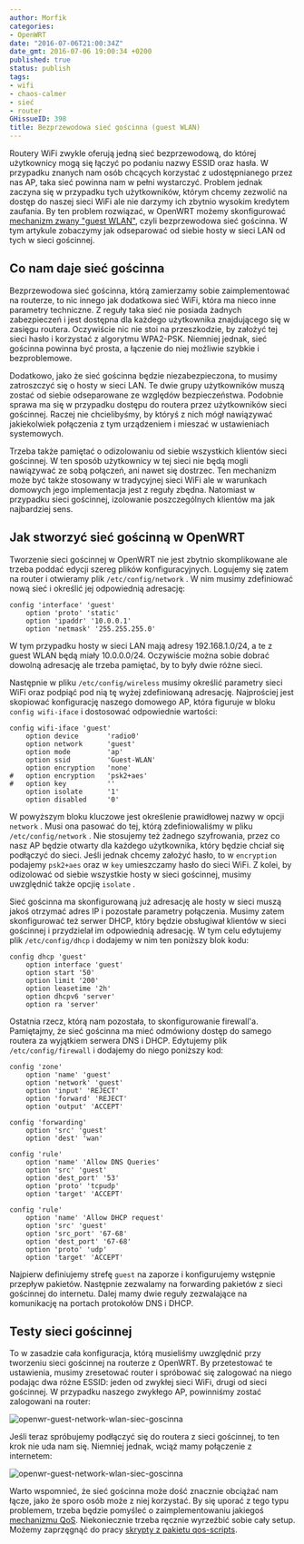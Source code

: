 ```yaml
---
author: Morfik
categories:
- OpenWRT
date: "2016-07-06T21:00:34Z"
date_gmt: 2016-07-06 19:00:34 +0200
published: true
status: publish
tags:
- wifi
- chaos-calmer
- sieć
- router
GHissueID: 398
title: Bezprzewodowa sieć gościnna (guest WLAN)
---
```


Routery WiFi zwykle oferują jedną sieć bezprzewodową, do której użytkownicy mogą się łączyć po
podaniu nazwy ESSID oraz hasła. W przypadku znanych nam osób chcących korzystać z udostępnianego
przez nas AP, taka sieć powinna nam w pełni wystarczyć. Problem jednak zaczyna się w przypadku tych
użytkowników, którym chcemy zezwolić na dostęp do naszej sieci WiFi ale nie darzymy ich zbytnio
wysokim kredytem zaufania. By ten problem rozwiązać, w OpenWRT możemy skonfigurować [mechanizm zwany
"guest WLAN"](https://wiki.openwrt.org/doc/recipes/guest-wlan), czyli bezprzewodowa sieć gościnna. W
tym artykule zobaczymy jak odseparować od siebie hosty w sieci LAN od tych w sieci gościnnej.

<!--more-->
## Co nam daje sieć gościnna

Bezprzewodowa sieć gościnna, którą zamierzamy sobie zaimplementować na routerze, to nic innego jak
dodatkowa sieć WiFi, która ma nieco inne parametry techniczne. Z reguły taka sieć nie posiada
żadnych zabezpieczeń i jest dostępna dla każdego użytkownika znajdującego się w zasięgu routera.
Oczywiście nic nie stoi na przeszkodzie, by założyć tej sieci hasło i korzystać z algorytmu
WPA2-PSK. Niemniej jednak, sieć gościnna powinna być prosta, a łączenie do niej możliwie szybkie i
bezproblemowe.

Dodatkowo, jako że sieć gościnna będzie niezabezpieczona, to musimy zatroszczyć się o hosty w sieci
LAN. Te dwie grupy użytkowników muszą zostać od siebie odseparowane ze względów bezpieczeństwa.
Podobnie sprawa ma się w przypadku dostępu do routera przez użytkowników sieci gościnnej. Raczej nie
chcielibyśmy, by któryś z nich mógł nawiązywać jakiekolwiek połączenia z tym urządzeniem i mieszać w
ustawieniach systemowych.

Trzeba także pamiętać o odizolowaniu od siebie wszystkich klientów sieci gościnnej. W ten sposób
użytkownicy w tej sieci nie będą mogli nawiązywać ze sobą połączeń, ani nawet się dostrzec. Ten
mechanizm może być także stosowany w tradycyjnej sieci WiFi ale w warunkach domowych jego
implementacja jest z reguły zbędna. Natomiast w przypadku sieci gościnnej, izolowanie poszczególnych
klientów ma jak najbardziej sens.

## Jak stworzyć sieć gościnną w OpenWRT

Tworzenie sieci gościnnej w OpenWRT nie jest zbytnio skomplikowane ale trzeba poddać edycji szereg
plików konfiguracyjnych. Logujemy się zatem na router i otwieramy plik `/etc/config/network` . W nim
musimy zdefiniować nową sieć i określić jej odpowiednią adresację:

    config 'interface' 'guest'
        option 'proto' 'static'
        option 'ipaddr' '10.0.0.1'
        option 'netmask' '255.255.255.0'

W tym przypadku hosty w sieci LAN mają adresy 192.168.1.0/24, a te z guest WLAN będą miały
10.0.0.0/24. Oczywiście można sobie dobrać dowolną adresację ale trzeba pamiętać, by to były dwie
różne sieci.

Następnie w pliku `/etc/config/wireless` musimy określić parametry sieci WiFi oraz podpiąć pod nią
tę wyżej zdefiniowaną adresację. Najprościej jest skopiować konfigurację naszego domowego AP, która
figuruje w bloku `config wifi-iface` i dostosować odpowiednie wartości:

    config wifi-iface 'guest'
        option device       'radio0'
        option network      'guest'
        option mode         'ap'
        option ssid         'Guest-WLAN'
        option encryption   'none'
    #   option encryption   'psk2+aes'
    #   option key          ''
        option isolate      '1'
        option disabled     '0'

W powyższym bloku kluczowe jest określenie prawidłowej nazwy w opcji `network` . Musi ona pasować do
tej, którą zdefiniowaliśmy w pliku `/etc/config/network` . Nie stosujemy też żadnego szyfrowania,
przez co nasz AP będzie otwarty dla każdego użytkownika, który będzie chciał się podłączyć do sieci.
Jeśli jednak chcemy założyć hasło, to w `encryption` podajemy `psk2+aes` oraz w `key` umieszczamy
hasło do sieci WiFi. Z kolei, by odizolować od siebie wszystkie hosty w sieci gościnnej, musimy
uwzględnić także opcjię `isolate` .

Sieć gościnna ma skonfigurowaną już adresację ale hosty w sieci muszą jakoś otrzymać adres IP i
pozostałe parametry połączenia. Musimy zatem skonfigurować też serwer DHCP, który będzie obsługiwał
klientów w sieci gościnnej i przydzielał im odpowiednią adresację. W tym celu edytujemy plik
`/etc/config/dhcp` i dodajemy w nim ten poniższy blok kodu:

    config dhcp 'guest'
        option interface 'guest'
        option start '50'
        option limit '200'
        option leasetime '2h'
        option dhcpv6 'server'
        option ra 'server'

Ostatnia rzecz, którą nam pozostała, to skonfigurowanie firewall'a. Pamiętajmy, że sieć gościnna ma
mieć odmówiony dostęp do samego routera za wyjątkiem serwera DNS i DHCP. Edytujemy plik `
/etc/config/firewall` i dodajemy do niego poniższy kod:

    config 'zone'
        option 'name' 'guest'
        option 'network' 'guest'
        option 'input' 'REJECT'
        option 'forward' 'REJECT'
        option 'output' 'ACCEPT'

    config 'forwarding'
        option 'src' 'guest'
        option 'dest' 'wan'

    config 'rule'
        option 'name' 'Allow DNS Queries'
        option 'src' 'guest'
        option 'dest_port' '53'
        option 'proto' 'tcpudp'
        option 'target' 'ACCEPT'

    config 'rule'
        option 'name' 'Allow DHCP request'
        option 'src' 'guest'
        option 'src_port' '67-68'
        option 'dest_port' '67-68'
        option 'proto' 'udp'
        option 'target' 'ACCEPT'

Najpierw definiujemy strefę `guest` na zaporze i konfigurujemy wstępnie przepływ pakietów. Następnie
zezwalamy na forwarding pakietów z sieci gościnnej do internetu. Dalej mamy dwie reguły zezwalające
na komunikację na portach protokołów DNS i DHCP.

## Testy sieci gościnnej

To w zasadzie cała konfiguracja, którą musieliśmy uwzględnić przy tworzeniu sieci gościnnej na
routerze z OpenWRT. By przetestować te ustawienia, musimy zresetować router i spróbować się
zalogować na niego podając dwa różne ESSID: jeden od zwykłej sieci WiFi, drugi od sieci gościnnej.
W przypadku naszego zwykłego AP, powinniśmy zostać zalogowani na router:

![openwr-guest-network-wlan-siec-goscinna](/img/2016/07/1.openwr-guest-network-wlan-siec-goscinna.png#big)

Jeśli teraz spróbujemy podłączyć się do routera z sieci gościnnej, to ten krok nie uda nam się.
Niemniej jednak, wciąż mamy połączenie z internetem:

![openwr-guest-network-wlan-siec-goscinna](/img/2016/07/2.openwr-guest-network-wlan-siec-goscinna.png#big)

Warto wspomnieć, że sieć gościnna może dość znacznie obciążać nam łącze, jako że sporo osób może z
niej korzystać. By się uporać z tego typu problemem, trzeba będzie pomyśleć o zaimplementowaniu
jakiegoś [mechanizmu QoS](/post/quality-service-qos-w-openwrt/). Niekoniecznie
trzeba ręcznie wyrzeźbić sobie cały setup. Możemy zaprzęgnąć do pracy [skrypty z pakietu
qos-scripts](/post/ksztaltowanie-ruchu-qos-scripts-openwrt/).
